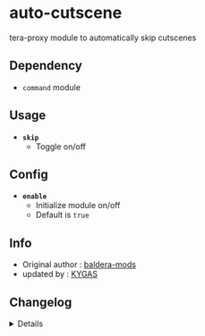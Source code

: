 # auto-cutscene
tera-proxy module to automatically skip cutscenes

## Dependency
- `command` module

## Usage
- __`skip`__
  - Toggle on/off

## Config
- __`enable`__
  - Initialize module on/off
  - Default is `true`

## Info
- Original author : [baldera-mods](https://github.com/baldera-mods)
- updated by : [KYGAS](https://github.com/KYGAS)

## Changelog
<details>

    1.30
    - Removed `command` require()
    - Updated to `mod.command`
    1.29
    - Removed font color bloat
    1.28
    - Added auto-update support
    - Refactored config file
    -- Added `enable`
    1.27
    - Updated name and font color
    1.26
    - Updated code aesthetics
    1.24
    - Updated code
    - Added string function
    1.23
    - Updated code aesthetics
    1.22
    - Updated code aesthetics
    1.21
    - Rolled back code
    1.20
    - Fixed error
    1.10
    - Updated code
    1.00
    - Initial fork

</details>
